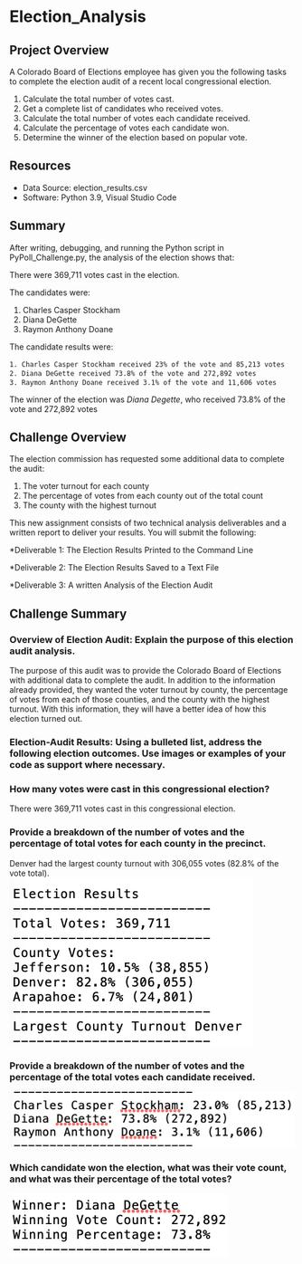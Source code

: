 # Election_Analysis

## Project Overview
A Colorado Board of Elections employee has given you the following tasks to complete the election audit of a recent local congressional election.

1. Calculate the total number of votes cast.
2. Get a complete list of candidates who received votes.
3. Calculate the total number of votes each candidate received.
4. Calculate the percentage of votes each candidate won.
5. Determine the winner of the election based on popular vote. 

## Resources
- Data Source: election_results.csv
- Software: Python 3.9, Visual Studio Code

## Summary
After writing, debugging, and running the Python script in PyPoll_Challenge.py, the analysis of the election shows that:

There were 369,711 votes cast in the election.

The candidates were:

  1. Charles Casper Stockham
  2. Diana DeGette
  3. Raymon Anthony Doane
  
The candidate results were:

    1. Charles Casper Stockham received 23% of the vote and 85,213 votes
    2. Diana DeGette received 73.8% of the vote and 272,892 votes
    3. Raymon Anthony Doane received 3.1% of the vote and 11,606 votes
    
The winner of the election was *Diana Degette*, who received 73.8% of the vote and 272,892 votes
  
 ## Challenge Overview
The election commission has requested some additional data to complete the audit:

  1. The voter turnout for each county
  2. The percentage of votes from each county out of the total count
  3. The county with the highest turnout

This new assignment consists of two technical analysis deliverables and a written report to deliver your results. You will submit the following:

  *Deliverable 1: The Election Results Printed to the Command Line
  
  *Deliverable 2: The Election Results Saved to a Text File
  
  *Deliverable 3: A written Analysis of the Election Audit
 
 ## Challenge Summary
### Overview of Election Audit: Explain the purpose of this election audit analysis.
The purpose of this audit was to provide the Colorado Board of Elections with additional data to complete the audit. In addition to the information already provided, they wanted the voter turnout by county, the percentage of votes from each of those counties, and the county with the highest turnout. With this information, they will have a better idea of how this election turned out.

### Election-Audit Results: Using a bulleted list, address the following election outcomes. Use images or examples of your code as support where necessary.

### How many votes were cast in this congressional election?
There were 369,711 votes cast in this congressional election.

### Provide a breakdown of the number of votes and the percentage of total votes for each county in the precinct.
Denver had the largest county turnout with 306,055 votes (82.8% of the vote total).
![breakdown_of_votes.png](Resources/breakdown_of_votes.png)

### Provide a breakdown of the number of votes and the percentage of the total votes each candidate received.
![votes_by_candidate.png](Resources/votes_by_candidate.png)

### Which candidate won the election, what was their vote count, and what was their percentage of the total votes?
![diana_degette_totals.png](Resources/diana_degette_totals.png)


